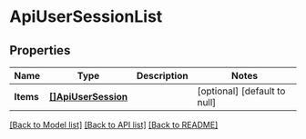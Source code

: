 # ApiUserSessionList

## Properties
Name | Type | Description | Notes
------------ | ------------- | ------------- | -------------
**Items** | [**[]ApiUserSession**](ApiUserSession.md) |  | [optional] [default to null]

[[Back to Model list]](../README.md#documentation-for-models) [[Back to API list]](../README.md#documentation-for-api-endpoints) [[Back to README]](../README.md)

